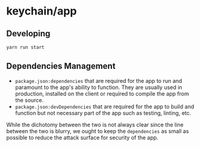 # keychain/app

## Developing

```bash
yarn run start
```

## Dependencies Management

- `package.json:dependencies` that are required for the app to run and paramount to the app's ability to function. They
  are usually used in production, installed on the client or required to compile the app from the source.
- `package.json:devDependencies` that are required for the app to build and function but not necessary part of the app
  such as testing, linting, etc.

While the dichotomy between the two is not always clear since the line between the two is blurry, we ought to keep the
`dependencies` as small as possible to reduce the attack surface for security of the app.
